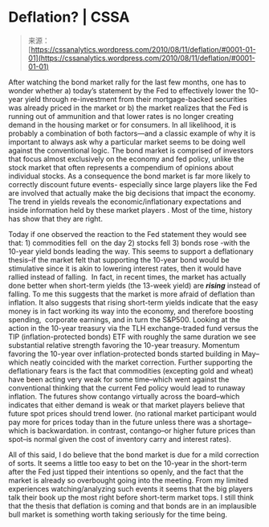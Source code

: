 <!--yml
category: 未分类
date: 2024-05-12 18:19:45
-->

# Deflation? | CSSA

> 来源：[https://cssanalytics.wordpress.com/2010/08/11/deflation/#0001-01-01](https://cssanalytics.wordpress.com/2010/08/11/deflation/#0001-01-01)

After watching the bond market rally for the last few months, one has to wonder whether a) today’s statement by the Fed to effectively lower the 10-year yield through re-investment from their mortgage-backed securities was already priced in the market or b) the market realizes that the Fed is running out of ammunition and that lower rates is no longer creating demand in the housing market or for consumers. In all likelihood, it is probably a combination of both factors—and a classic example of why it is important to always ask why a particular market seems to be doing well against the conventional logic. The bond market is comprised of investors that focus almost exclusively on the economy and fed policy, unlike the stock market that often represents a compendium of opinions about individual stocks. As a consequence the bond market is far more likely to correctly discount future events- especially since large players like the Fed are involved that actually make the big decisions that impact the economy. The trend in yields reveals the economic/inflationary expectations and inside information held by these market players . Most of the time, history has show that they are right.

Today if one observed the reaction to the Fed statement they would see that: 1) commodities fell  on the day 2) stocks fell 3) bonds rose -with the 10-year yield bonds leading the way. This seems to support a deflationary thesis–if the market felt that supporting the 10-year bond would be stimulative since it is akin to lowering interest rates, then it would have rallied instead of falling.  In fact, in recent times, the market has actually done better when short-term yields (the 13-week yield) are ***rising*** instead of falling. To me this suggests that the market is more afraid of deflation than inflation. It also suggests that rising short-term yields indicate that the easy money is in fact working its way into the economy, and therefore boosting spending,  corporate earnings, and in turn the S&P500\. Looking at the action in the 10-year treasury via the TLH exchange-traded fund versus the TIP (inflation-protected bonds) ETF with roughly the same duration we see substantial relative strength favoring the 10-year treasury. Momentum favoring the 10-year over inflation-protected bonds started building in May–which neatly coincided with the market correction. Further supporting the deflationary fears is the fact that commodities (excepting gold and wheat) have been acting very weak for some time–which went against the conventional thinking that the current Fed policy would lead to runaway inflation. The futures show contango virtually across the board–which indicates that either demand is weak or that market players believe that future spot prices should trend lower. (no rational market participant would pay more for prices today than in the future unless there was a shortage–which is backwardation. in contrast, contango–or higher future prices than spot–is normal given the cost of inventory carry and interest rates).

All of this said, I do believe that the bond market is due for a mild correction of sorts. It seems a little too easy to bet on the 10-year in the short-term after the Fed just tipped their intentions so openly, and the fact that the market is already so overbought going into the meeting. From my limited experiences watching/analyzing such events it seems that the big players talk their book up the most right before short-term market tops. I still think that the thesis that deflation is coming and that bonds are in an implausible bull market is something worth taking seriously for the time being.